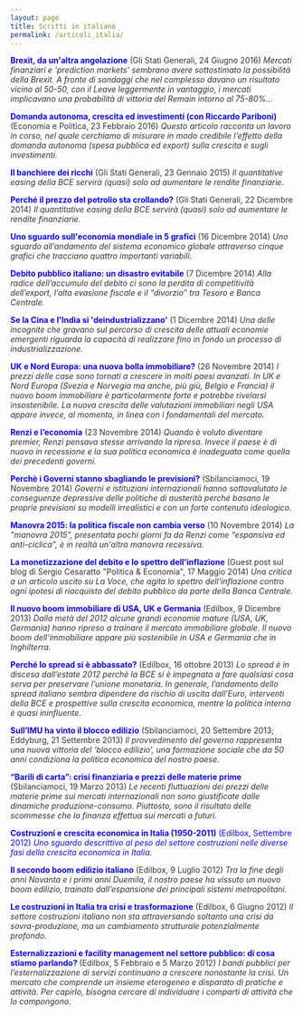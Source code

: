 ```yaml
---
layout: page
title: Scritti in italiano
permalink: /articoli_italia/
---
```


<style type="text/css">a {text-decoration: none; color: inherit}</style>

<span style="color: #1008F4;"><strong><a href="https://danielegirardi.github.io/posts/brexitpost" target="_blank" rel="noopener">Brexit, da un'altra angolazione</a></strong></span>
<span style="color: #333333;"><a href="http://www.glistatigenerali.com/borsa_istituzioni-ue/brexit-da-unaltra-angolazione/"  target="_blank" rel="noopener">(Gli Stati Generali, 24 Giugno 2016)</a>
<em> Mercati finanziari e ‘prediction markets’ sembrano avere sottostimato la possibilità della Brexit. A fronte di sondaggi che nel complesso davano un risultato vicino al 50-50, con il Leave leggermente in vantaggio, i mercati implicavano una probabilità di vittoria del Remain intorno al 75-80%... </em>
</span>

<span style="color: #1008F4;"><strong><a href="http://www.economiaepolitica.it/politiche-economiche/domanda-autonoma-crescita-ed-investimenti/" target="_blank" rel="noopener">Domanda autonoma, crescita ed investimenti (con Riccardo Pariboni)</a></strong>
<span style="color: #333333;"><a href="http://www.economiaepolitica.it/politiche-economiche/domanda-autonoma-crescita-ed-investimenti/"  target="_blank" rel="noopener">(Economia e Politica, 23 Febbraio 2016)
</a><em>Questo articolo racconta un lavoro in corso, nel quale cerchiamo di misurare in modo credibile l’effetto della domanda autonoma (spesa pubblica ed export) sulla crescita e sugli investimenti.</em>

<span style="color: #1008F4;"><strong><a href="https://danielegirardi.github.io/posts/banchieredeiricchi" target="_blank" rel="noopener">Il banchiere dei ricchi</a></strong>
<span style="color: #333333;"><a href="http://www.glistatigenerali.com/euro-e-bce_macroeconomia/il-banchiere-dei-ricchi/"  target="_blank" rel="noopener">(Gli Stati Generali, 23 Gennaio 2015)
</a><em>Il quantitative easing della BCE servirà (quasi) solo ad aumentare le rendite finanziarie.</em>

<span style="color: #1008F4;"><strong><a href="http://www.reconomics.it/perche-il-prezzo-del-petrolio-sta-crollando/" target="_blank" rel="noopener">Perché il prezzo del petrolio sta crollando?</a></strong>
<span style="color: #333333;"><a href="http://www.glistatigenerali.com/capitali_macroeconomia_materie-prime/perche-e-crollato-il-prezzo-del-petrolio/"  target="_blank" rel="noopener">(Gli Stati Generali, 22 Dicembre 2014)
</a><em>Il quantitative easing della BCE servirà (quasi) solo ad aumentare le rendite finanziarie.</em>

<span style="color: #1008F4;"><strong><a href="http://www.reconomics.it/leconomia-mondiale-in-5-grafici/" target="_blank" rel="noopener">Uno sguardo sull'economia mondiale in 5 grafici</a></strong>
<span style="color: #333333;"><a href="http://www.reconomics.it/leconomia-mondiale-in-5-grafici/"  target="_blank" rel="noopener">(16 Dicembre 2014)
</a><em>Uno sguardo all’andamento del sistema economico globale attraverso cinque grafici che tracciano quattro importanti variabili.</em>

<span style="color: #1008F4;"><strong><a href="http://www.reconomics.it/debito-pubblico-italiano-un-disastro-evitabile/" target="_blank" rel="noopener">Debito pubblico italiano: un disastro evitabile</a></strong>
<span style="color: #333333;"><a href="http://www.reconomics.it/debito-pubblico-italiano-un-disastro-evitabile/"  target="_blank" rel="noopener">(7 Dicembre 2014)
</a><em> Alla radice dell’accumulo del debito ci sono la perdita di competitività dell’export, l’alta evasione fiscale e il “divorzio” tra Tesoro e Banca Centrale.</em>

<span style="color: #1008F4;"><strong><a href="http://www.reconomics.it/se-la-cina-e-lindia-si-deindustrializzano/" target="_blank" rel="noopener">Se la Cina e l'India si 'deindustrializzano'</a></strong>
<span style="color: #333333;"><a href="http://www.reconomics.it/se-la-cina-e-lindia-si-deindustrializzano/"  target="_blank" rel="noopener">(1 Dicembre 2014)
</a><em> Una delle incognite che gravano sul percorso di crescita delle attuali economie emergenti riguarda la capacità di realizzare fino in fondo un processo di industrializzazione. </em>

<span style="color: #1008F4;"><strong><a href="http://www.reconomics.it/uk-e-nord-europa-una-nuova-bolla-immobiliare/" target="_blank" rel="noopener">UK e Nord Europa: una nuova bolla immobiliare?</a></strong>
<span style="color: #333333;"><a href="http://www.reconomics.it/uk-e-nord-europa-una-nuova-bolla-immobiliare/"  target="_blank" rel="noopener">(26 Novembre 2014)
</a><em>I prezzi delle case sono tornati a crescere in molti paesi avanzati. In UK e Nord Europa (Svezia e Norvegia ma anche, più giù, Belgio e Francia) il nuovo boom immobiliare è particolarmente forte e potrebbe rivelarsi insostenibile. La nuova crescita delle valutazioni immobiliari negli USA appare invece, al momento, in linea con i fondamentali del mercato.</em>

<span style="color: #1008F4;"><strong><a href="http://www.reconomics.it/renzi-e-leconomia/" target="_blank" rel="noopener">Renzi e l’economia</a></strong>
<span style="color: #333333;"><a href="http://www.reconomics.it/renzi-e-leconomia/"  target="_blank" rel="noopener">(23 Novembre 2014)
</a><em>Quando è voluto diventare premier, Renzi pensava stesse arrivando la ripresa. Invece il paese è di nuovo in recessione e la sua politica economica è inadeguata come quella dei precedenti governi. </em>

<span style="color: #1008F4;"><strong><a href="http://www.reconomics.it/perche-i-governi-stanno-sbagliando-le-previsioni-sulleconomia/" target="_blank" rel="noopener">Perchè i Governi stanno sbagliando le previsioni?</a></strong>
<span style="color: #333333;"><a href="http://sbilanciamoci.info/perche-i-governi-sbagliano-le-previsioni-27160/"  target="_blank" rel="noopener">(Sbilanciamoci, 19 Novembre 2014)
</a><em>Governi e istituzioni internazionali hanno sottovalutato le conseguenze depressive delle politiche di austerità perché basano le proprie previsioni su modelli irrealistici e con un forte contenuto ideologico. </em>

<span style="color: #1008F4;"><strong><a href="http://www.reconomics.it/manovra-2015-la-politica-fiscale-non-cambia-verso/" target="_blank" rel="noopener">Manovra 2015: la politica fiscale non cambia verso</a></strong>
<span style="color: #333333;"><a href="http://www.reconomics.it/manovra-2015-la-politica-fiscale-non-cambia-verso/"  target="_blank" rel="noopener">(10 Novembre 2014)
</a><em>La "manovra 2015", presentata pochi giorni fa da Renzi come “espansiva ed anti-ciclica”, è in realtà un'altra manovra recessiva.  </em>

<span style="color: #1008F4;"><strong><a href="http://www.reconomics.it/la-monetizzazione-del-debito-e-lo-spettro-dellinflazione/" target="_blank" rel="noopener">La monetizzazione del debito e lo spettro dell'inflazione</a></strong>
<span style="color: #333333;"><a href="http://politicaeconomiablog.blogspot.com/2014/05/una-critica-la-voce.html"  target="_blank" rel="noopener">(Guest post sul blog di Sergio Cesaratto "Politica & Economia", 17 Maggio 2014)
</a><em>Una critica a un articolo uscito su La Voce, che agita lo spettro dell'inflazione contro ogni ipotesi di riacquisto del debito pubblico da parte della Banca Centrale.</em>

<span style="color: #1008F4;"><strong><a href="http://www.reconomics.it/il-nuovo-boom-immobiliare-di-usa-uk-e-germania/" target="_blank" rel="noopener">Il nuovo boom immobiliare di USA, UK e Germania</a></strong>
<span style="color: #333333;"><a href="http://www.reconomics.it/il-nuovo-boom-immobiliare-di-usa-uk-e-germania/"  target="_blank" rel="noopener">(Edilbox, 9 Dicembre 2013)
</a><em>Dalla metà del 2012 alcune grandi economie mature (USA, UK, Germania) hanno ripreso a trainare il mercato immobiliare globale. Il nuovo boom dell’immobiliare appare più sostenibile in USA e Germania che in Inghilterra.</em>

<span style="color: #1008F4;"><strong><a href="http://www.reconomics.it/perche-lo-spread-si-e-abbassato/" target="_blank" rel="noopener">Perché lo spread si è abbassato?</a></strong>
<span style="color: #333333;"><a href="http://www.reconomics.it/perche-lo-spread-si-e-abbassato/"  target="_blank" rel="noopener">(Edilbox, 16 ottobre 2013)
</a><em>Lo spread è in discesa dall’estate 2012 perchè la BCE si è impegnata a fare qualsiasi cosa serva per preservare l’unione monetaria. In generale, l’andamento dello spread italiano sembra dipendere da rischio di uscita dall’Euro, interventi della BCE e prospettive sulla crescita economica, mentre la politica interna è quasi ininfluente.</em>

<span style="color: #1008F4;"><strong><a href="http://www.reconomics.it/sullimu-ha-vinto-il-blocco-edilizio/" target="_blank" rel="noopener">Sull’IMU ha vinto il blocco edilizio</a></strong>
<span style="color: #333333;"><a href="http://old.sbilanciamoci.info/Sezioni/italie/Sull-Imu-ha-vinto-il-blocco-edilizio-20170.html"  target="_blank" rel="noopener">(Sbilanciamoci, 20 Settembre 2013</a>;  <a href="http://www.eddyburg.it/2013/09/sullimu-ha-vinto-il-blocco-edilizio.html"  target="_blank" rel="noopener">Eddyburg, 21 Settembre 2013</a>)
</a><em>Il provvedimento del governo rappresenta una nuova vittoria del ‘blocco edilizio’, una formazione sociale che da 50 anni condiziona la politica economica del nostro paese.</em>

<span style="color: #1008F4;"><strong><a href="https://danielegirardi.github.io/posts/barili_di_carta" target="_blank" rel="noopener">“Barili di carta”: crisi finanziaria e prezzi delle materie prime</a></strong>
<span style="color: #333333;"><a href="http://sbilanciamoci.info/barili-di-carta-le-materie-prime-in-balia-del-casino-17364/"  target="_blank" rel="noopener">(Sbilanciamoci, 19 Marzo 2013)
</a><em>Le recenti fluttuazioni dei prezzi delle materie prime sui mercati internazionali non sono giustificate dalle dinamiche produzione-consumo. Piuttosto, sono il risultato delle scommesse che la finanza effettua sui mercati a futuri.</em>

<span style="color: #1008F4;"><strong><a href="https://danielegirardi.github.io/posts/costruzioni_e_crescita" target="_blank" rel="noopener">Costruzioni e crescita economica in Italia (1950-2011)</a></strong>
(Edilbox, Settembre 2012)
<em>Uno sguardo descrittivo al peso del settore costruzioni nelle diverse fasi della crescita economica in Italia.</em>

<span style="color: #1008F4;"><strong><a href="https://danielegirardi.github.io/posts/secondoboomedilizio" target="_blank" rel="noopener">Il secondo boom edilizio italiano</a></strong>
<span style="color: #333333;"><a href="https://danielegirardi.github.io/posts/secondoboomedilizio"  target="_blank" rel="noopener">(Edilbox, 9 Luglio 2012)
</a><em>Tra la fine degli anni Novanta e i primi anni Duemila, il nostro paese ha vissuto un nuovo boom edilizio, trainato dall’espansione dei principali sistemi metropolitani.</em>

<span style="color: #1008F4;"><strong><a href="https://danielegirardi.github.io/posts/crisi_e_trasformazione" target="_blank" rel="noopener">Le costruzioni in Italia tra crisi e trasformazione</a></strong>
<span style="color: #333333;"><a href="https://danielegirardi.github.io/posts/crisi_e_trasformazione"  target="_blank" rel="noopener">(Edilbox, 6 Giugno 2012)
</a><em>Il settore costruzioni italiano non sta attraversando soltanto una crisi da sovra-produzione, ma un cambiamento strutturale potenzialmente profondo.</em>

<span style="color: #1008F4;"><strong><a href="http://www.reconomics.it/esternalizzazioni-e-facility-management-nel-settore-pubblico-di-cosa-stiamo-parlando/" target="_blank" rel="noopener">Esternalizzazioni e facility management nel settore pubblico: di cosa stiamo parlando?
</a></strong>
<span style="color: #333333;"><a href="https://danielegirardi.github.io/posts/facility_management"  target="_blank" rel="noopener">(Edilbox, 5 Febbraio e 5 Marzo 2012)
</a><em>I bandi pubblici per l’esternalizzazione di servizi continuano a crescere nonostante la crisi. Un mercato che comprende un insieme eterogeneo e disparato di pratiche e attività. Per capirlo, bisogna cercare di individuare i comparti di attività che lo compongono.</em>
